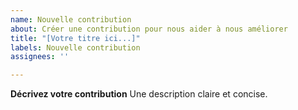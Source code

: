 ```yaml
---
name: Nouvelle contribution
about: Créer une contribution pour nous aider à nous améliorer
title: "[Votre titre ici...]"
labels: Nouvelle contribution
assignees: ''

---
```


**Décrivez votre contribution**
Une description claire et concise.
